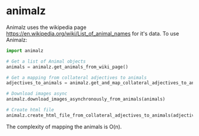 # animalz

Animalz uses the wikipedia page https://en.wikipedia.org/wiki/List_of_animal_names for it's data.
To use Animalz:

```python
import animalz

# Get a list of Animal objects
animals = animalz.get_animals_from_wiki_page()

# Get a mapping from collateral adjectives to animals
adjectives_to_animals = animalz.get_and_map_collateral_adjectives_to_animals_from_wiki_page()

# Download images async
animalz.download_images_asynchronously_from_animals(animals)

# Create html file
animalz.create_html_file_from_collateral_adjectives_to_animals(adjectives_to_animals, html_file_path="/tmp/whatever.html")
```

The complexity of mapping the animals is O(n).
